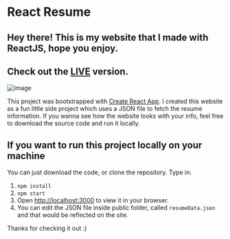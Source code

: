 # React Resume
## Hey there! This is my website that I made with ReactJS, hope you enjoy.
## Check out the [LIVE](https://darshit-singh-resume.netlify.app/) version.

![image](https://user-images.githubusercontent.com/28698459/135030207-3dd52f52-e73b-48d9-99d4-1aa0146ff7fa.png)

This project was bootstrapped with [Create React App](https://github.com/facebook/create-react-app). I created this website as a fun little side project which uses a JSON file to fetch the resume information. If you wanna see how the website looks with your info, feel free to download the source code and run it locally.

## If you want to run this project locally on your machine

You can just download the code, or clone the repository. Type in:
1. `npm install` 
2. `npm start`
3. Open [http://localhost:3000](http://localhost:3000) to view it in your browser.
4. You can edit the JSON file inside public folder, called `resumeData.json` and that would be reflected on the site.

Thanks for checking it out :)
